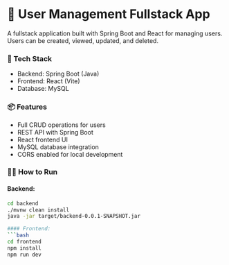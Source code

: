 # 👥 User Management Fullstack App

A fullstack application built with Spring Boot and React for managing users. Users can be created, viewed, updated, and deleted.

### 🔧 Tech Stack
- Backend: Spring Boot (Java)
- Frontend: React (Vite)
- Database: MySQL

### 📦 Features
- Full CRUD operations for users
- REST API with Spring Boot
- React frontend UI
- MySQL database integration
- CORS enabled for local development

### 🏃‍♂️ How to Run

#### Backend:
```bash
cd backend
./mvnw clean install
java -jar target/backend-0.0.1-SNAPSHOT.jar

#### Frontend:
```bash
cd frontend
npm install
npm run dev
